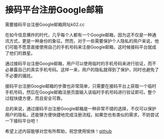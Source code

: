 # 接码平台注册Google邮箱

需要接码平台注册Google邮箱网址k02.cc

在如今信息爆炸的时代，几乎每个人都有一个Google邮箱，因为这不仅是一种通讯方式，更是一种身份的象征。然而，对于一些需要保护个人隐私的用户来说，他们可能不愿意直接使用自己的手机号码来注册Google邮箱，这时候接码平台就成了他们的救星。

通过接码平台注册Google邮箱，用户可以使用临时的手机号码来进行验证，而不必暴露自己的真实手机号码。这样一来，用户的隐私就得到了保护，同时也避免了不必要的骚扰。

接码平台注册Google邮箱的步骤也非常简单，只需要在接码平台上获取一个临时手机号码，然后在Google邮箱注册页面输入该临时手机号码进行验证即可。整个过程快捷方便，而且安全可靠。

总的来说，通过接码平台注册Google邮箱是一种非常不错的选择，不仅可以保护用户的隐私，还能够方便快捷地完成注册流程。如果您也有类似的需求，不妨尝试一下接码平台吧！

希望上述内容能够对您有所帮助，祝您使用愉快！[github](https://github.com)